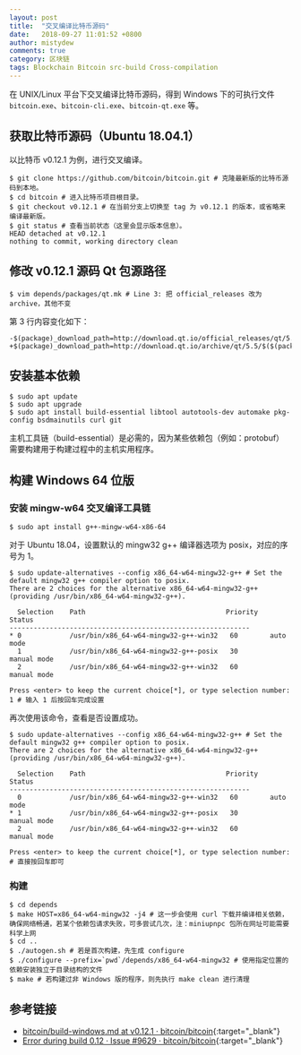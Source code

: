 ```yaml
---
layout: post
title:  "交叉编译比特币源码"
date:   2018-09-27 11:01:52 +0800
author: mistydew
comments: true
category: 区块链
tags: Blockchain Bitcoin src-build Cross-compilation
---
```

在 UNIX/Linux 平台下交叉编译比特币源码，得到 Windows 下的可执行文件 `bitcoin.exe`、`bitcoin-cli.exe`、`bitcoin-qt.exe` 等。

## 获取比特币源码（Ubuntu 18.04.1）

以比特币 v0.12.1 为例，进行交叉编译。

```shell
$ git clone https://github.com/bitcoin/bitcoin.git # 克隆最新版的比特币源码到本地。
$ cd bitcoin # 进入比特币项目根目录。
$ git checkout v0.12.1 # 在当前分支上切换至 tag 为 v0.12.1 的版本，或省略来编译最新版。
$ git status # 查看当前状态（这里会显示版本信息）。
HEAD detached at v0.12.1
nothing to commit, working directory clean
```

## 修改 v0.12.1 源码 Qt 包源路径

```shell
$ vim depends/packages/qt.mk # Line 3: 把 official_releases 改为 archive，其他不变
```

第 3 行内容变化如下：

```shell
-$(package)_download_path=http://download.qt.io/official_releases/qt/5.5/$($(package)_version)/submodules
+$(package)_download_path=http://download.qt.io/archive/qt/5.5/$($(package)_version)/submodules
```

## 安装基本依赖

```shell
$ sudo apt update
$ sudo apt upgrade
$ sudo apt install build-essential libtool autotools-dev automake pkg-config bsdmainutils curl git
```

主机工具链（build-essential）是必需的，因为某些依赖包（例如：protobuf）需要构建用于构建过程中的主机实用程序。

## 构建 Windows 64 位版

### 安装 mingw-w64 交叉编译工具链

```shell
$ sudo apt install g++-mingw-w64-x86-64
```

对于 Ubuntu 18.04，设置默认的 mingw32 g++ 编译器选项为 posix，对应的序号为 1。

```shell
$ sudo update-alternatives --config x86_64-w64-mingw32-g++ # Set the default mingw32 g++ compiler option to posix.
There are 2 choices for the alternative x86_64-w64-mingw32-g++ (providing /usr/bin/x86_64-w64-mingw32-g++).

  Selection    Path                                   Priority   Status
------------------------------------------------------------
* 0            /usr/bin/x86_64-w64-mingw32-g++-win32   60        auto mode
  1            /usr/bin/x86_64-w64-mingw32-g++-posix   30        manual mode
  2            /usr/bin/x86_64-w64-mingw32-g++-win32   60        manual mode

Press <enter> to keep the current choice[*], or type selection number: 1 # 输入 1 后按回车完成设置
```

再次使用该命令，查看是否设置成功。

```shell
$ sudo update-alternatives --config x86_64-w64-mingw32-g++ # Set the default mingw32 g++ compiler option to posix.
There are 2 choices for the alternative x86_64-w64-mingw32-g++ (providing /usr/bin/x86_64-w64-mingw32-g++).

  Selection    Path                                   Priority   Status
------------------------------------------------------------
  0            /usr/bin/x86_64-w64-mingw32-g++-win32   60        auto mode
* 1            /usr/bin/x86_64-w64-mingw32-g++-posix   30        manual mode
  2            /usr/bin/x86_64-w64-mingw32-g++-win32   60        manual mode

Press <enter> to keep the current choice[*], or type selection number: # 直接按回车即可
```

### 构建

```shell
$ cd depends
$ make HOST=x86_64-w64-mingw32 -j4 # 这一步会使用 curl 下载并编译相关依赖，确保网络畅通，若某个依赖包请求失败，可多尝试几次，注：miniupnpc 包所在网址可能需要科学上网
$ cd ..
$ ./autogen.sh # 若是首次构建，先生成 configure
$ ./configure --prefix=`pwd`/depends/x86_64-w64-mingw32 # 使用指定位置的依赖安装独立于目录结构的文件
$ make # 若构建过非 Windows 版的程序，则先执行 make clean 进行清理
```

## 参考链接

* [bitcoin/build-windows.md at v0.12.1 · bitcoin/bitcoin](https://github.com/bitcoin/bitcoin/blob/v0.12.1/doc/build-windows.md){:target="_blank"}
* [Error during build 0.12 · Issue #9629 · bitcoin/bitcoin](https://github.com/bitcoin/bitcoin/issues/9629){:target="_blank"}
